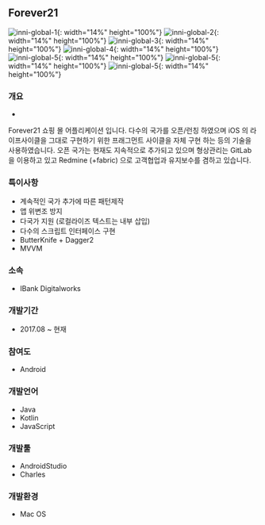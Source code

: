 ## Forever21

![inni-global-1](./image/wallavu-1.jpeg){: width="14%" height="100%"}
![inni-global-2](./image/wallavu-2.jpeg){: width="14%" height="100%"}
![inni-global-3](./image/wallavu-3.jpeg){: width="14%" height="100%"}
![inni-global-4](./image/wallavu-4.jpeg){: width="14%" height="100%"}
![inni-global-5](./image/wallavu-5.jpeg){: width="14%" height="100%"}
![inni-global-5](./image/wallavu-6.jpeg){: width="14%" height="100%"}
![inni-global-5](./image/wallavu-7.jpeg){: width="14%" height="100%"}

### 개요
- 
Forever21 쇼핑 몰 어플리케이션 입니다.
다수의 국가를 오픈/런칭 하였으며 iOS 의 라이프사이클을 그대로 구현하기 위한 프래그먼트 사이클을 자체 구현 하는 등의 기술을 사용하였습니다.
오픈 국가는 현재도 지속적으로 추가되고 있으며 형상관리는 GitLab 을 이용하고 있고 Redmine (+fabric) 으로 고객협업과 유지보수를 겸하고 있습니다.

### 특이사항
- 계속적인 국가 추가에 따른 패턴제작
- 앱 위변조 방지
- 다국가 지원 (로컬라이즈 텍스트는 내부 삽입)
- 다수의 스크립트 인터페이스 구현
- ButterKnife + Dagger2
- MVVM

### 소속
- IBank Digitalworks

### 개발기간
- 2017.08 ~ 현재

### 참여도
- Android

### 개발언어
- Java
- Kotlin
- JavaScript

### 개발툴
- AndroidStudio
- Charles

### 개발환경
- Mac OS
